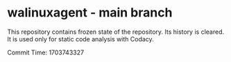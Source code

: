 # walinuxagent - main branch

This repository contains frozen state of the repository.
Its history is cleared. It is used only for static code
analysis with Codacy.

Commit Time: 1703743327